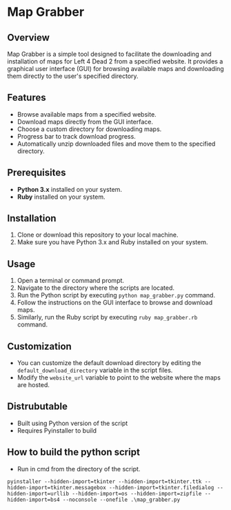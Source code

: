 # Map Grabber

## Overview
Map Grabber is a simple tool designed to facilitate the downloading and installation of maps for Left 4 Dead 2 from a specified website. It provides a graphical user interface (GUI) for browsing available maps and downloading them directly to the user's specified directory.

## Features
- Browse available maps from a specified website.
- Download maps directly from the GUI interface.
- Choose a custom directory for downloading maps.
- Progress bar to track download progress.
- Automatically unzip downloaded files and move them to the specified directory.

## Prerequisites
- **Python 3.x** installed on your system.
- **Ruby** installed on your system.

## Installation
1. Clone or download this repository to your local machine.
2. Make sure you have Python 3.x and Ruby installed on your system.

## Usage
1. Open a terminal or command prompt.
2. Navigate to the directory where the scripts are located.
3. Run the Python script by executing `python map_grabber.py` command.
4. Follow the instructions on the GUI interface to browse and download maps.
5. Similarly, run the Ruby script by executing `ruby map_grabber.rb` command.

## Customization
- You can customize the default download directory by editing the `default_download_directory` variable in the script files.
- Modify the `website_url` variable to point to the website where the maps are hosted.

## Distrubutable
- Built using Python version of the script
- Requires Pyinstaller to build

## How to build the python script
- Run in cmd from the directory of the script.
  
```pyinstaller --hidden-import=tkinter --hidden-import=tkinter.ttk --hidden-import=tkinter.messagebox --hidden-import=tkinter.filedialog --hidden-import=urllib --hidden-import=os --hidden-import=zipfile --hidden-import=bs4 --noconsole --onefile .\map_grabber.py```